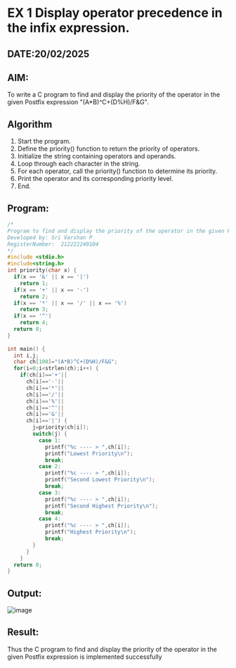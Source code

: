 # EX 1 Display operator precedence in the infix expression.
## DATE:20/02/2025
## AIM:
To write a C program to find and display the priority of the operator in the given Postfix expression
"(A*B)^C+(D%H)/F&G".

## Algorithm
1. Start the program. 
2. Define the priority() function to return the priority of operators. 
3. Initialize the string containing operators and operands. 
4. Loop through each character in the string. 
5. For each operator, call the priority() function to determine its priority. 
6. Print the operator and its corresponding priority level. 
7. End. 

## Program:
```C
/*
Program to find and display the priority of the operator in the given Postfix expression
Developed by: Sri Varshan P
RegisterNumber:  212222240104
*/
#include <stdio.h> 
#include<string.h> 
int priority(char x) { 
  if(x == '&' || x == '|') 
    return 1; 
  if(x == '+' || x == '-') 
    return 2; 
  if(x == '*' || x == '/' || x == '%') 
    return 3; 
  if(x == '^') 
    return 4; 
  return 0;
} 
 
int main() { 
  int i,j; 
  char ch[100]="(A*B)^C+(D%H)/F&G"; 
  for(i=0;i<strlen(ch);i++) { 
    if(ch[i]=='+'|| 
      ch[i]=='-'|| 
      ch[i]=='*'|| 
      ch[i]=='/'|| 
      ch[i]=='%'|| 
      ch[i]=='^'|| 
      ch[i]=='&'|| 
      ch[i]=='|') { 
        j=priority(ch[i]); 
        switch(j) { 
          case 1: 
            printf("%c ---- > ",ch[i]); 
            printf("Lowest Priority\n"); 
            break; 
          case 2: 
            printf("%c ---- > ",ch[i]); 
            printf("Second Lowest Priority\n"); 
            break; 
          case 3: 
            printf("%c ---- > ",ch[i]); 
            printf("Second Highest Priority\n"); 
            break; 
          case 4: 
            printf("%c ---- > ",ch[i]); 
            printf("Highest Priority\n"); 
            break; 
        } 
      } 
    } 
  return 0; 
} 
```

## Output:

![image](https://github.com/user-attachments/assets/f6243a76-acd1-40c8-abdb-7ca49aa415b5)


## Result:
Thus the C program to find and display the priority of the operator in the given Postfix expression is implemented successfully

